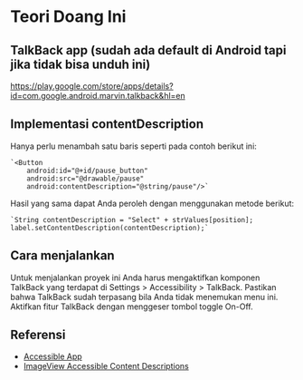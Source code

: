 # Teori Doang Ini #

## TalkBack app (sudah ada default di Android tapi jika tidak bisa unduh ini)
https://play.google.com/store/apps/details?id=com.google.android.marvin.talkback&hl=en

## Implementasi contentDescription
Hanya perlu menambah satu baris seperti pada contoh berikut ini:

    `<Button
        android:id="@+id/pause_button"
        android:src="@drawable/pause"
        android:contentDescription="@string/pause"/>`

Hasil yang sama dapat Anda peroleh dengan menggunakan metode berikut:

    `String contentDescription = "Select" + strValues[position];
    label.setContentDescription(contentDescription);`

## Cara menjalankan
Untuk menjalankan proyek ini Anda harus mengaktifkan komponen TalkBack yang terdapat di Settings > Accessibility > TalkBack. Pastikan bahwa TalkBack sudah terpasang bila Anda tidak menemukan menu ini. Aktifkan fitur TalkBack dengan menggeser tombol toggle On-Off.

## Referensi
* [Accessible App](https://developer.android.com/training/accessibility/accessible-app.html)
* [ImageView Accessible Content Descriptions](http://www.deque.com/blog/android-imageviews-accessible-content-descriptions/)